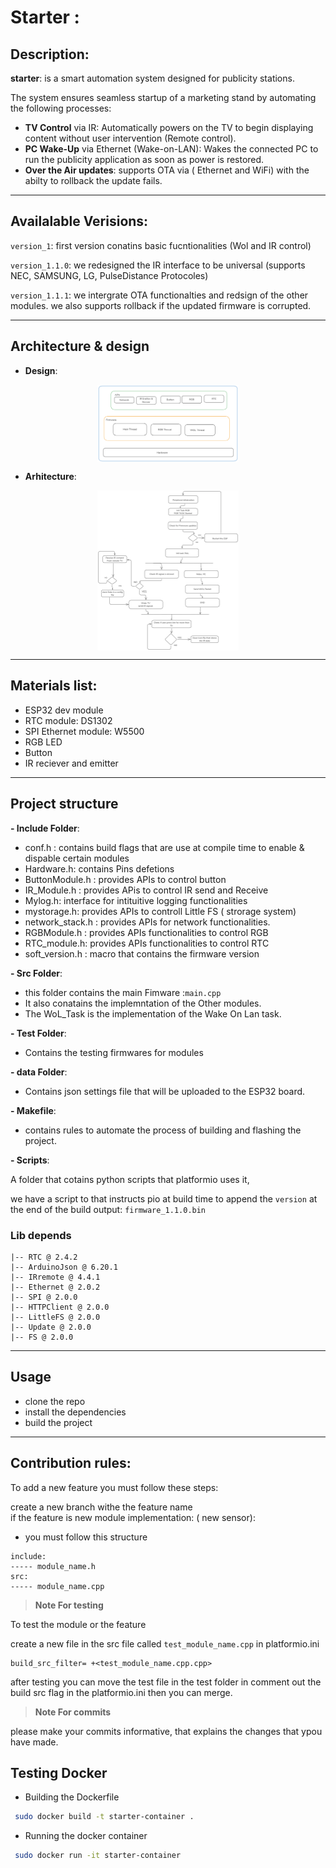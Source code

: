# Starter : 

## Description:
**starter**: is a smart automation system designed for publicity stations.

The system ensures seamless startup  of a marketing stand by automating the following processes:

- **TV Control** via IR: Automatically powers on the TV to begin displaying content without user intervention (Remote control).
- **PC Wake-Up** via Ethernet (Wake-on-LAN): Wakes the connected PC to run the publicity application as soon as power is restored.
- **Over the Air updates**: supports OTA via ( Ethernet and WiFi) with the abilty to rollback the update fails. 

---

## Availalable Verisions: 

`version_1`: first version conatins basic fucntionalities (Wol and IR control)

`version_1.1.0`:  we redesigned the IR interface to be universal (supports NEC, SAMSUNG, LG, PulseDistance Protocoles)

`version_1.1.1`:  we intergrate OTA functionalties and redsign of the other modules. we also supports rollback if the updated  firmware is corrupted.   

---

## Architecture & design 
- **Design**: 

<div style="display: flex; justify-content: center;">
  <img src="Images/Design.png" alt="Image 2" style="width: 45%;"/>
</div>
<!-- ![Design ](Images/Design.png) -->

- **Arhitecture**: 

<div style="display: flex; justify-content: center;">
  <img src="Images/Architecture.png" alt="Image 2" style="width: 45%;"/>
</div>
<!-- ![Architecture](./Images/Architecture.png) -->

---

## Materials list:

- ESP32 dev module 
- RTC module: DS1302
- SPI Ethernet module: W5500
- RGB LED 
- Button  
- IR reciever and emitter 

---

## Project structure 
**- Include Folder**: 
- conf.h : contains build flags that are use at compile time to enable & dispable certain modules <br>
- Hardware.h: contains Pins defetions   <br>
- ButtonModule.h : provides APIs to control button  <br> 
- IR_Module.h : provides APis to control IR send and Receive <br>
- Mylog.h: interface for intituitive logging functionalities <br>
- mystorage.h: provides APIs to controll Little FS ( strorage system) <br>
- network_stack.h : provides APIs for network functionalities. <br>
- RGBModule.h : provides APIs functionalities to control RGB<br>
- RTC_module.h: provides APIs functionalities to control RTC <br>
- soft_version.h : macro that contains the firmware version<br>

**- Src Folder**: 

- this folder contains the main Fimware :`main.cpp` <br>
- It also conatains the implemntation of the Other modules. <br> 
- The WoL_Task is the implementation of the Wake On Lan task. <br>

**- Test Folder**: 

- Contains the testing firmwares for modules

**- data Folder**: 

- Contains json settings file that will be uploaded to the ESP32 board. 

**- Makefile**: 

- contains rules to automate the process of building and flashing the project. 

**- Scripts**: 

A folder that cotains python scripts that platformio uses it,

we have a script to that instructs pio at build time to append the `version` at the end of the build output:  `firmware_1.1.0.bin`



### Lib depends 
```
|-- RTC @ 2.4.2
|-- ArduinoJson @ 6.20.1
|-- IRremote @ 4.4.1
|-- Ethernet @ 2.0.2
|-- SPI @ 2.0.0
|-- HTTPClient @ 2.0.0
|-- LittleFS @ 2.0.0
|-- Update @ 2.0.0
|-- FS @ 2.0.0
```

---

## Usage 
- clone the repo 
- install the dependencies 
- build the project 

---

## Contribution rules: 
To add a new feature you must follow these steps: 

create a new branch withe the feature name  
if the feature is new module implementation: ( new sensor): 
- you must follow this structure 
 ```
include:
----- module_name.h 
src: 
----- module_name.cpp 
 ```

> **Note For testing** 

To test the module or the feature 

create a new file in the src file called `test_module_name.cpp`  in platformio.ini  

 ```pio
build_src_filter= +<test_module_name.cpp.cpp>   
 ```
after testing you can move the test file in the test folder in comment out the build src flag in the platformio.ini then you can merge. 


> **Note For commits** 

please make your commits informative, that explains the changes that ypou have made. 


## Testing Docker 
- Building the Dockerfile

```bash
 sudo docker build -t starter-container . 
```

- Running the docker container 

```bash 
 sudo docker run -it starter-container
```